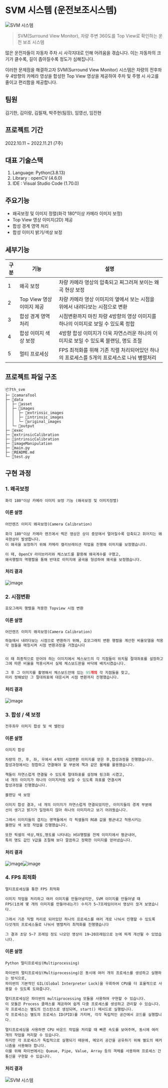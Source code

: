 # SVM 시스템 (운전보조시스템)
![SVM 시스템](https://user-images.githubusercontent.com/97617731/224349079-90ebf8b7-934b-4694-b366-b4db4ca5ee39.png)

> SVM(Surround View Monitor), 차량 주변 360도를 Top View로 확인하는 운전 보조 시스템

많은 운전자들이 자동차 주차 시 사각지대로 인해 어려움을 겪습니다. 이는 자동차의 크기가 클수록, 길이 좁아질수록 정도가 심해집니다.

이러한 문제점을 해결하고자 SVM(Surround View Monitor) 시스템은 차량의 전후좌우 4방향의 카메라 영상을 합성한 Top View 영상을 제공하여 주차 및 주행 시 사고를 줄이고 편리함을 제공합니다.


## 팀원
김기한, 김이랑, 김필재, 박주현(팀장), 임영선, 임진현

## 프로젝트 기간
2022.10.11 ~ 2022.11.21 (7주)

## 대표 기술스택
1. Language: Python(3.8.13)
2. Library : openCV (4.6.0)
3. IDE : Visual Studio Code (1.70.0)

## 주요기능
- 왜곡보정 및 이미지 정렬(화각 180°이상 카메라 이미지 보정)
- Top View 영상 이미지(2D) 제공
- 합성 경계 영역 처리
- 합성 이미지 밝기/색상 보정

## 세부기능
| 구분 | 기능                      | 설명                                                         |
| ---- | ------------------------- | ------------------------------------------------------------ |
| 1    | 왜곡 보정                 | 차량 카메라 영상의 압축되고 찌그러져 보이는 왜곡 현상 보정   |
| 2    | Top View 영상 이미지 제공 | 차량 카메라 영상 이미지의 옆에서 보는 시점을 위에서 내려다보는 시점으로 변환 |
| 3    | 합성 경계 영역 처리       | 시점변환까지 마친 차량 4방향의 영상 이미지를 하나의 이미지로 보일 수 있도록 정합 |
| 4    | 합성 이미지 색상 보정     | 4방향 합성 이미지가 더욱 자연스러운 하나의 이미지로 보일 수 있도록 블랜딩, 명도 조절 |
| 5    | 멀티 프로세싱             | FPS 최적화를 위해 기존 직렬 처리되어있던 하나의 프로세스를 5개의 프로세스로 나눠 병렬처리 |


## 프로젝트 파일 구조
```
📦7th_svm
├─ 📂camaraTool
├─ 📂data
│  ├─ 📂asset
│  ├─ 📂images
│  │  ├─ 📂extrinsic_images
│  │  ├─ 📂intrinsic_images
│  │  └─ 📂original_images
│  └─ 📂output
├─ 📂exec
├─ 📂extrinsicCalibration
├─ 📂intrinsicCalibration
├─ 📂imageManipulation
├─ 📜main.py
├─ 📜README.md
└─ 📜test.py
```



## 구현 과정

### 1. 왜곡보정
`화각 180°이상 카메라 이미지 보정 기능 (왜곡보정 및 이미지정렬)`

#### 이론 설명
`어안렌즈 이미지 왜곡보정(Camera Calibration)`
```
화각 180°이상 카메라 렌즈에서 찍은 영상은 상이 중앙에서 멀어질수록 압축되고 휘어지는 왜곡현상이 발생합니다. 
이 왜곡을 보정하기 위해 카메라 캘리브레이션 작업을 진행해 이미지를 보정했습니다. 

이 때, OpenCV 라이브러리와 체스보드를 활용해 왜곡계수를 구했고, 
왜곡행렬의 역행렬을 통해 반대로 이미지에 굴곡을 형성하여 왜곡을 보정했습니다. 
```

#### 처리 결과
![image](https://user-images.githubusercontent.com/97617731/224348806-e33d16d8-638f-4a00-b92b-1312263fe044.png)

### 2. 시점변환
`호모그래피 행렬을 적용한 Topview 시점 변환`

#### 이론 설명
`어안렌즈 이미지 왜곡보정(Camera Calibration)`

```python
하늘에서 내려다보는 시점으로 변환하기 위해, 호모그래피 변환 행렬을 계산한 비율모델을 적용했고, 
각 점들을 매칭시켜 시점 변환과정을 거쳤습니다


이 때 최종적으로 얻어야 하는 이미지에서 체스보드의 각 지점들이 위치될 절대좌표를 설정하고 
그에 따른 비율을 적용시켜서 실제 체스보드판을 바닥에 배치시켰습니다.

그 후 그 이미지를 촬영해서 체스보드안에 있는 95개의 각 지점들을 찾고, 
미리 정해놨던 그 절대좌표에 대응시켜 시점 변환까지 진행했습니다.

```
#### 처리 결과
![image](https://user-images.githubusercontent.com/97617731/224348927-d76bd450-1bc7-4c61-ad63-779d27248261.png)

### 3. 합성 / 색 보정
`전후좌우 이미지 합성 및 색 밸런싱`

#### 이론 설명
`이미지 합성`
```
차량의 전, 후, 좌, 우에서 4개의 시점변환 이미지를 얻은 후,합성과정을 진행했습니다. 
합성과정에서는 정합하고 연결해야 할 부분에 책과 같은 물체를 활용했습니다.

책들이 자연스럽게 연결될 수 있도록 절대좌표를 설정해 링크화 시켰고, 
네 개의 이미지가 하나의 이미지처럼 보일 수 있도록 좌표를 연결시켜
합성과정을 진행했습니다. 
```

`블랜딩 색 보정`
```
이미지 합성 결과, 네 개의 이미지가 자연스럽게 연결되었지만, 이미지들의 경계 부분에
선이 생기고 밝기가 일정하지 않아 하나의 이미지라고 보기 어려웠습니다.

그래서 이미지들의 겹치는 영역들에서 각 픽셀들의 RGB 값을 평균내고 적용시키는 
블랜딩 색 보정 작업을 진행했습니다.

또한 픽셀의 색상,채도,명도를 나타내는 HSV행렬을 전체 이미지에서 평균내어, 
특히 명도 값인 V값을 조절해 보다 깔끔하고 정확한 이미지를 얻어냈습니다.
```

#### 처리 결과
![image](https://user-images.githubusercontent.com/97617731/224348681-717ed45e-a82a-4789-965e-343843f754d4.png)![image](https://user-images.githubusercontent.com/97617731/224348727-69750ad9-19ae-4149-8843-231dfc56aabc.png)

### 4. FPS 최적화
`멀티프로세싱을 통한 FPS 최적화`

```
이미지 작업을 처리하고 여러 이미지를 만들어냈지만, SVM 이미지를 만들어낼 때
FPS(1초에 몇 개의 이미지를 만들어내는가) 수치가 5~7프레임이어서 영상이 끊겨 보였습니다.

그래서 기존 직렬 처리로 되어있던 하나의 프로세스를 여러 개로 나눠서 진행할 수 있도록
다섯개의 프로세스들로 나눠서 병렬처리 최적화를 진행했습니다

그 결과 초당 5~7 프레임 정도 나오던 영상이 19~20프레임으로 눈에 띄게 개선될 수 있었습니다.
```

#### 이론 설명

`Python 멀티프로세싱(Multiprocessing)`
```
파이썬의 멀티프로세싱(Multiprocessing)은 동시에 여러 개의 프로세스를 생성하고 실행하는 방식으로, 
파이썬의 기본적인 GIL(Global Interpreter Lock)을 우회하여 CPU를 더 효율적으로 사용할 수 있도록 도와줍니다.

멀티프로세싱은 파이썬의 multiprocessing 모듈을 사용하여 구현할 수 있습니다. 
이 모듈은 Process 클래스를 제공하여 쉽게 다중 프로세스를 생성하고 관리할 수 있습니다. 
각 프로세스는 별도의 인스턴스로 생성되며, start() 메서드로 실행됩니다. 
각 프로세스는 별도의 프로세스 ID(PID)를 가지며, 각각 독립적인 공간에서 코드를 실행합니다.

멀티프로세싱을 사용하면 CPU 바운드 작업을 처리할 때 빠른 속도를 보여주며, 동시에 여러 개의 작업을 처리할 수 있습니다. 
하지만 각 프로세스가 독립적으로 실행되기 때문에, 메모리 공간을 공유하기 위해 별도의 메커니즘을 사용해야 합니다. 
이를 위해 파이썬에서는 Queue, Pipe, Value, Array 등의 객체를 사용하여 프로세스 간 통신을 구현할 수 있습니다.
```

#### 처리 결과
![SVM 시스템](/uploads/3bb93b090a1ad9baf2e30661eecf5712/output.gif)
